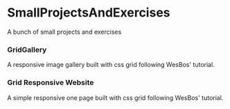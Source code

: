 # SmallProjectsAndExercises
A bunch of small projects and exercises


### GridGallery

A responsive image gallery built with css grid following WesBos' tutorial. 

### Grid Responsive Website

A simple responsive one page built with css grid following  WesBos' tutorial. 
